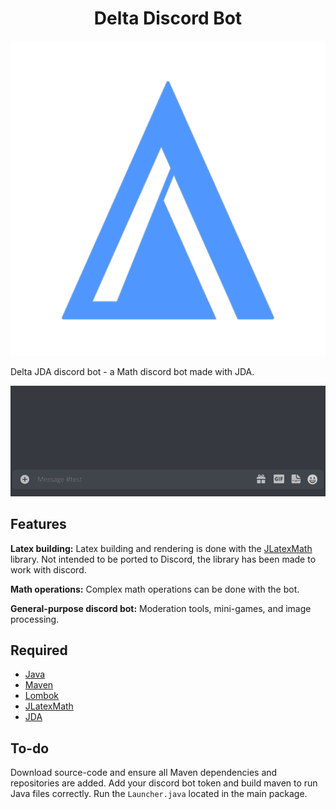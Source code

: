 <h1 align="center">Delta Discord Bot</h1>

![alt text](https://github.com/shersafi/delta/blob/master/delta-logo.png)

Delta JDA discord bot - a Math discord bot made with JDA.

![alt_text](https://github.com/shersafi/delta/blob/master/delta-demonstration.gif)

## Features

**Latex building:** Latex building and rendering is done with the [JLatexMath](https://github.com/opencollab/jlatexmath) library. Not intended to be ported to Discord, the library has been made to work with discord.

**Math operations:** Complex math operations can be done with the bot.

**General-purpose discord bot:** Moderation tools, mini-games, and image processing.

## Required

- [Java](https://www.oracle.com/ca-en/java/technologies/javase-downloads.html)
- [Maven](https://maven.apache.org/)
- [Lombok](https://mvnrepository.com/artifact/org.projectlombok/lombok)
- [JLatexMath](https://github.com/opencollab/jlatexmath)
- [JDA](https://github.com/DV8FromTheWorld/JDA)

## To-do

Download source-code and ensure all Maven dependencies and repositories are added. Add your discord bot token and build maven to run Java files correctly. Run the `Launcher.java` located in the main package.


